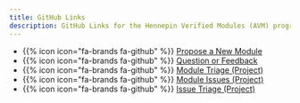 ```yaml
---
title: GitHub Links
description: GitHub Links for the Hennepin Verified Modules (AVM) program
---
```


- {{% icon icon="fa-brands fa-github" %}} [Propose a New Module](https://aka.ms/AVM/ModuleProposal)
- {{% icon icon="fa-brands fa-github" %}} [Question or Feedback](https://aka.ms/AVM/QuestionFeedback)
- {{% icon icon="fa-brands fa-github" %}} [Module Triage (Project)](https://aka.ms/AVM/ModuleTriage)
- {{% icon icon="fa-brands fa-github" %}} [Module Issues (Project)](https://aka.ms/AVM/ModuleIssues)
- {{% icon icon="fa-brands fa-github" %}} [Issue Triage (Project)](https://aka.ms/AVM/IssueTriage)
